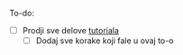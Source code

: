 To-do:
- [ ] Prodji sve delove [tutoriala](https://flatfootfox.com/ergogen-introduction/)
  - [ ] Dodaj sve korake koji fale u ovaj to-o
